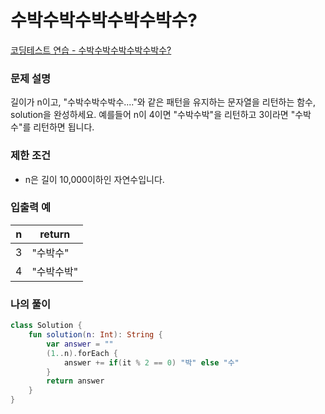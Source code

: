 # 수박수박수박수박수박수?

[코딩테스트 연습 - 수박수박수박수박수박수?](https://school.programmers.co.kr/learn/courses/30/lessons/12922)

### **문제 설명**

길이가 n이고, "수박수박수박수...."와 같은 패턴을 유지하는 문자열을 리턴하는 함수, solution을 완성하세요. 예를들어 n이 4이면 "수박수박"을 리턴하고 3이라면 "수박수"를 리턴하면 됩니다.

### 제한 조건

- n은 길이 10,000이하인 자연수입니다.

### 입출력 예

| n | return |
| --- | --- |
| 3 | "수박수" |
| 4 | "수박수박" |

### 나의 풀이

```kotlin
class Solution {
    fun solution(n: Int): String {
        var answer = ""
        (1..n).forEach {
            answer += if(it % 2 == 0) "박" else "수"
        }
        return answer
    }
}
```